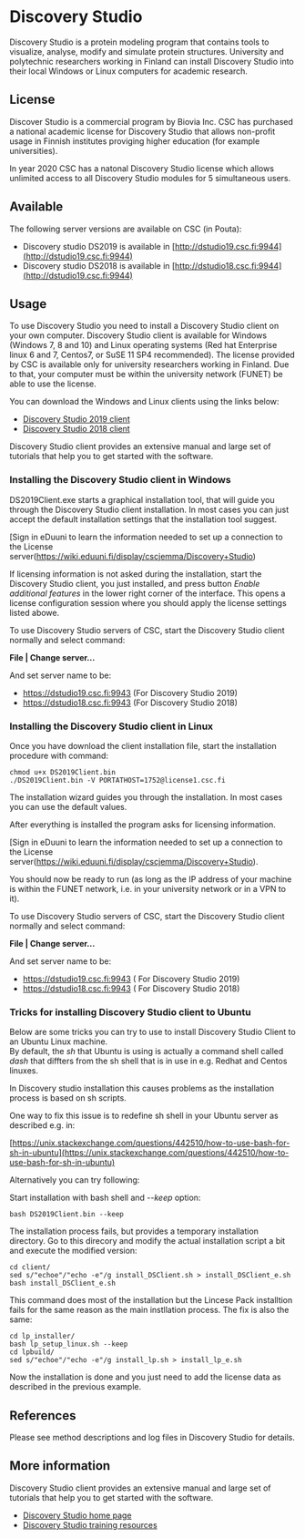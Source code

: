 # Discovery Studio

Discovery Studio is a protein modeling program that contains tools to
visualize, analyse, modify and simulate protein structures. University
and polytechnic researchers working in Finland can install Discovery
Studio into their local Windows or Linux computers for academic
research.

## License

Discover Studio is a commercial program by Biovia Inc. CSC has purchased
a national academic license for Discovery Studio that allows non-profit
usage in Finnish institutes proviging higher education (for example
universities).

In year 2020 CSC has a natonal Discovery Studio license which allows unlimited access to all Discovery Studio
modules for 5 simultaneous users.

## Available

The following server versions are available on CSC (in Pouta):

-   Discovery studio DS2019 is available in
    [http://dstudio19.csc.fi:9944](http://dstudio19.csc.fi:9944)
-   Discovery studio DS2018 is available in
    [http://dstudio18.csc.fi:9944](http://dstudio19.csc.fi:9944)

## Usage

To use Discovery Studio you need to install a Discovery
Studio client on your own computer. Discovery Studio client is available for Windows (Windows 7, 8 and 10) and Linux
operating systems (Red hat Enterprise linux 6 and 7, Centos7, or SuSE 11 SP4
recommended). The license provided by CSC is available only 
for university researchers working in Finland. Due to that, your computer must be
within the university network (FUNET) be able to use the 
license.

You can download the Windows and Linux clients using the links below:
*   [Discovery Studio 2019 client](http://dstudio19.csc.fi:9944/DS/)
*   [Discovery Studio 2018 client](http://dstudio18.csc.fi:9944/DS/)

Discovery Studio client provides an extensive manual and large set of tutorials that
help you to get started with the software.

### Installing the Discovery Studio client in Windows

DS2019Client.exe starts a graphical installation tool, that will guide you through the Discovery Studio client installation.
In most cases you can just accept the default installation settings that the installation tool suggest.

[Sign in eDuuni to learn the information needed to set up a connection to the License server(https://wiki.eduuni.fi/display/cscjemma/Discovery+Studio)

If licensing information is not asked during the installation, start the Discovery Studio client, you just installed, 
and press button _Enable additional features_ in the lower right corner of the interface.
This opens a license configuration session where you should apply the license settings listed abowe.

To use Discovery Studio servers of CSC, start the Discovery Studio client normally and select command:

**File | Change server...**

And set server name to be:

*   https://dstudio19.csc.fi:9943  (For Discovery Studio 2019)
*   https://dstudio18.csc.fi:9943  (For Discovery Studio 2018)

 
### Installing the Discovery Studio client in Linux

Once you have download the client installation file, start the installation procedure with command:
```text
chmod u+x DS2019Client.bin
./DS2019Client.bin -V PORTATHOST=1752@license1.csc.fi
```
The installation wizard guides you through the installation. In most cases you can use the default values.

After everything is installed the program asks for licensing information.

[Sign in eDuuni to learn the information needed to set up a connection to the License server(https://wiki.eduuni.fi/display/cscjemma/Discovery+Studio).

You should now be ready to run (as long as the IP address of your machine is within the FUNET network, i.e. in your university network or in a VPN to it).

To use Discovery Studio servers of CSC, start the Discovery Studio client normally and select command:

**File | Change server...**

And set server name to be:

*   https://dstudio19.csc.fi:9943  ( For Discovery Studio 2019)
*   https://dstudio18.csc.fi:9943  ( For Discovery Studio 2018)


### Tricks for installing Discovery Studio client to Ubuntu

Below are some tricks you can try to use to install Discovery Studio Client to an Ubuntu Linux machine.  
By default, the _sh_ that Ubuntu is using is actually a command shell called _dash_ that diffters from 
the sh shell that is in use in e.g. Redhat and Centos linuxes. 

In Discovery studio installation this causes problems as the installation process is based on sh scripts.

One way to fix this issue is to redefine sh shell in your Ubuntu server as described e.g. in:

[https://unix.stackexchange.com/questions/442510/how-to-use-bash-for-sh-in-ubuntu](https://unix.stackexchange.com/questions/442510/how-to-use-bash-for-sh-in-ubuntu)

Alternatively you can try following:

Start installation with bash shell and _--keep_ option:
```text
bash DS2019Client.bin --keep
```
The installation process fails, but provides a temporary installation directory. Go to this direcory and modify the 
actual installation script a bit and execute the modified version:

```text
cd client/
sed s/"echoe"/"echo -e"/g install_DSClient.sh > install_DSClient_e.sh
bash install_DSClient_e.sh
```
This command does most of the installation but the Lincese Pack installtion fails 
for the same reason as the main instllation process. The fix is also the same:

```text
cd lp_installer/
bash lp_setup_linux.sh --keep
cd lpbuild/
sed s/"echoe"/"echo -e"/g install_lp.sh > install_lp_e.sh
```
Now the installation is done and you just need to add the license data as described in the previous example.

## References

Please see method descriptions and log files in Discovery Studio for details.

## More information

Discovery Studio client provides an extensive manual and large set of tutorials that
help you to get started with the software.

* [Discovery Studio home page](https://www.3dsbiovia.com/products/collaborative-science/biovia-discovery-studio/)
* [Discovery Studio training resources](https://www.3ds.com/products-services/biovia/resource-center/?woc=%7B%22brand%22%3A%5B%22brand%2Fbiovia%22%5D%2C%22biovia%20products%22%3A%5B%22biovia%20products%2Fdiscovery%20studio%22%5D%7D)
 
